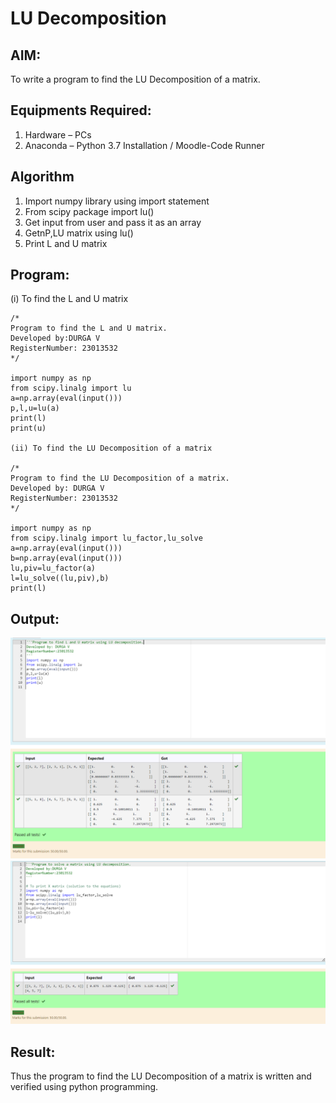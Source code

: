 # LU Decomposition 

## AIM:
To write a program to find the LU Decomposition of a matrix.

## Equipments Required:
1. Hardware – PCs
2. Anaconda – Python 3.7 Installation / Moodle-Code Runner

## Algorithm
1. Import numpy library using import statement
2. From scipy package import lu()
3. Get input from user and pass it as an array 
4. GetnP,LU matrix using lu()
5. Print L and U matrix

## Program:
(i) To find the L and U matrix
```
/*
Program to find the L and U matrix.
Developed by:DURGA V 
RegisterNumber: 23013532
*/

import numpy as np
from scipy.linalg import lu
a=np.array(eval(input()))
p,l,u=lu(a)
print(l)
print(u)

(ii) To find the LU Decomposition of a matrix

/*
Program to find the LU Decomposition of a matrix.
Developed by: DURGA V
RegisterNumber: 23013532
*/

import numpy as np
from scipy.linalg import lu_factor,lu_solve
a=np.array(eval(input()))
b=np.array(eval(input()))
lu,piv=lu_factor(a)
l=lu_solve((lu,piv),b)
print(l)
```


## Output:
![Alt text](<Screenshot 2023-12-30 172453.png>)
![Alt text](<Screenshot 2023-12-30 172521.png>)


## Result:
Thus the program to find the LU Decomposition of a matrix is written and verified using python programming.


